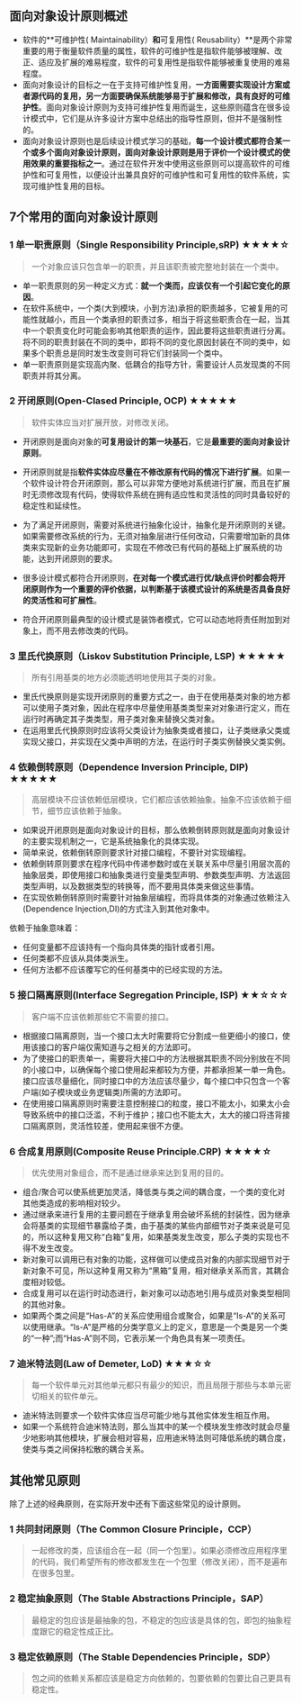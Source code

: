 

## 面向对象设计原则概述
- 软件的**可维护性( Maintainability）**和**可复用性( Reusability）**是两个非常重要的用于衡量软件质量的属性，软件的可维护性是指软件能够被理解、改正、适应及扩展的难易程度，软件的可复用性是指软件能够被重复使用的难易程度。
- 面向对象设计的目标之一在于支持可维护性复用，**一方面需要实现设计方案或者源代码的复用，另一方面要确保系统能够易于扩展和修改，具有良好的可维护性**。面向对象设计原则为支持可维护性复用而诞生，这些原则蕴含在很多设计模式中，它们是从许多设计方案中总结出的指导性原则，但并不是强制性的。
- 面向对象设计原则也是后续设计模式学习的基础，**每一个设计模式都符合某一个或多个面向对象设计原则，面向对象设计原则是用于评价一个设计模式的使用效果的重要指标之一**。通过在软件开发中使用这些原则可以提高软件的可维护性和可复用性，以便设计出兼具良好的可维护性和可复用性的软件系统，实现可维护性复用的目标。

## 7个常用的面向对象设计原则
### 1 单一职责原则（Single Responsibility Principle,sRP) ★★★★☆
> 一个对象应该只包含单一的职责，并且该职责被完整地封装在一个类中。 

- 单一职责原则的另一种定义方式：**就一个类而，应该仅有一个引起它变化的原因**。
- 在软件系统中，一个类(大到模块，小到方法)承担的职责越多，它被复用的可能性就越小，而且一个类承担的职责过多，相当于将这些职责合在一起，当其中一个职责变化时可能会影响其他职责的运作，因此要将这些职责进行分离。将不同的职责封装在不同的类中，即将不同的变化原因封装在不同的类中，如果多个职责总是同时发生改变则可将它们封装同一个类中。
- 单一职责原则是实现高内聚、低耦合的指导方针，需要设计人员发现类的不同职责并将其分离。 

### 2 开闭原则(Open-Clased Principle, OCP) ★★★★★
> 软件实体应当对扩展开放，对修改关闭。 

- 开闭原则是面向对象的**可复用设计的第一块基石**，它是**最重要的面向对象设计原则**。
- 开闭原则就是指**软件实体应尽量在不修改原有代码的情况下进行扩展**。如果一个软件设计符合开闭原则，那么可以非常方便地对系统进行扩展，而且在扩展时无须修改现有代码，使得软件系统在拥有适应性和灵活性的同时具备较好的稳定性和延续性。
- 为了满足开闭原则，需要对系统进行抽象化设计，抽象化是开闭原则的关键。如果需要修改系统的行为，无须对抽象层进行任何改动，只需要增加新的具体类来实现新的业务功能即可，实现在不修改已有代码的基础上扩展系统的功能，达到开闭原则的要求。
- 很多设计模式都符合开闭原则，**在对每一个模式进行优/缺点评价时都会将开闭原则作为一个重要的评价依据，以判断基于该模式设计的系统是否具备良好的灵活性和可扩展性**。

- 符合开闭原则最典型的设计模式是装饰者模式，它可以动态地将责任附加到对象上，而不用去修改类的代码。 

### 3 里氏代换原则（Liskov Substitution Principle, LSP) ★★★★★
> 所有引用基类的地方必须能透明地使用其子类的对象。

- 里氏代换原则是实现开闭原则的重要方式之一，由于在使用基类对象的地方都可以使用子类对象，因此在程序中尽量使用基类类型来对对象进行定义，而在运行时再确定其子类类型，用子类对象来替换父类对象。
- 在运用里氏代换原则时应该将父类设计为抽象类或者接口，让子类继承父类或实现父接口，并实现在父类中声明的方法，在运行时子类实例替换父类实例。

### 4 依赖倒转原则（Dependence Inversion Principle, DIP) ★★★★★
> 高层模块不应该依赖低层模块，它们都应该依赖抽象。抽象不应该依赖于细节，细节应该依赖于抽象。

- 如果说开闭原则是面向对象设计的目标，那么依赖倒转原则就是面向对象设计的主要实现机制之一，它是系统抽象化的具体实现。
- 简单来说，依赖倒转原则要求针对接口编程，不要针对实现编程。
- 依赖倒转原则要求在程序代码中传递参数时或在关联关系中尽量引用层次高的抽象层类，即使用接口和抽象类进行变量类型声明、参数类型声明、方法返回类型声明，以及数据类型的转换等，而不要用具体类来做这些事情。
- 在实现依赖倒转原则时需要针对抽象层编程，而将具体类的对象通过依赖注入(Dependence Injection,DI)的方式注入到其他对象中。

依赖于抽象意味着：
- 任何变量都不应该持有一个指向具体类的指针或者引用。
- 任何类都不应该从具体类派生。
- 任何方法都不应该覆写它的任何基类中的已经实现的方法。

### 5 接口隔离原则(Interface Segregation Principle, ISP) ★★☆☆☆
> 客户端不应该依赖那些它不需要的接口。

- 根据接口隔离原则，当一个接口太大时需要将它分割成一些更细小的接口，使用该接口的客户端仅需知道与之相关的方法即可。
- 为了使接口的职责单一，需要将大接口中的方法根据其职责不同分别放在不同的小接口中，以确保每个接口使用起来都较为方便，并都承担某一单一角色。接口应该尽量细化，同时接口中的方法应该尽量少，每个接口中只包含一个客户端(如子模块或业务逻辑类)所需的方法即可。
- 在使用接口隔离原则时需要注意控制接口的粒度，接口不能太小，如果太小会导致系统中的接口泛滥，不利于维护；接口也不能太大，太大的接口将违背接口隔离原则，灵活性较差，使用起来很不方便。

### 6 合成复用原则(Composite Reuse Principle.CRP) ★★★★☆
> 优先使用对象组合，而不是通过继承来达到复用的目的。

- 组合/聚合可以使系统更加灵活，降低类与类之间的耦合度，一个类的变化对其他类造成的影响相对较少。
- 通过继承来进行复用的主要问题在于继承复用会破坏系统的封装性，因为继承会将基类的实现细节暴露给子类，由于基类的某些内部细节对子类来说是可见的，所以这种复用又称“白箱”复用，如果基类发生改变，那么子类的实现也不得不发生改变。
- 新对象可以调用已有对象的功能，这样做可以使成员对象的内部实现细节对于新对象不可见，所以这种复用又称为“黑箱”复用，相对继承关系而言，其耦合度相对较低。
- 合成复用可以在运行时动态进行，新对象可以动态地引用与成员对象类型相同的其他对象。
- 如果两个类之间是“Has-A”的关系应使用组合或聚合，如果是“Is-A”的关系可以使用继承。“Is-A”是严格的分类学意义上的定义，意思是一个类是另一个类的“一种”;而“Has-A”则不同，它表示某一个角色具有某一项责任。

### 7 迪米特法则(Law of Demeter, LoD) ★★★☆☆
> 每一个软件单元对其他单元都只有最少的知识，而且局限于那些与本单元密切相关的软件单元。

- 迪米特法则要求一个软件实体应当尽可能少地与其他实体发生相互作用。
- 如果一个系统符合迪米特法则，那么当其中的某一个模块发生修改时就会尽量少地影响其他模块，扩展会相对容易，应用迪米特法则可降低系统的耦合度，使类与类之间保持松散的耦合关系。

## 其他常见原则

除了上述的经典原则，在实际开发中还有下面这些常见的设计原则。

### 1 共同封闭原则（The Common Closure Principle，CCP）
> 一起修改的类，应该组合在一起（同一个包里）。如果必须修改应用程序里的代码，我们希望所有的修改都发生在一个包里（修改关闭），而不是遍布在很多包里。

### 2 稳定抽象原则（The Stable Abstractions Principle，SAP）
> 最稳定的包应该是最抽象的包，不稳定的包应该是具体的包，即包的抽象程度跟它的稳定性成正比。

### 3 稳定依赖原则（The Stable Dependencies Principle，SDP）
> 包之间的依赖关系都应该是稳定方向依赖的，包要依赖的包要比自己更具有稳定性。
